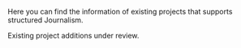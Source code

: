 Here you can find the information of existing projects that supports structured Journalism.

Existing project additions under review.
